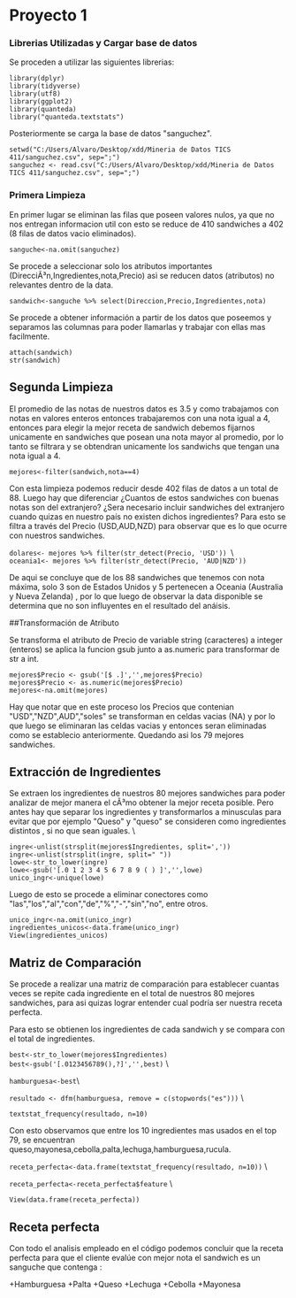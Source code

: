 # **Proyecto 1**

### Librerias Utilizadas y Cargar base de datos
Se proceden a utilizar las siguientes librerias: 

 `library(dplyr)`\
`library(tidyverse)`\
`library(utf8)`\
`library(ggplot2)`\
`library(quanteda)`\
`library("quanteda.textstats")` 

Posteriormente se carga la base de datos "sanguchez". 

`setwd("C:/Users/Alvaro/Desktop/xdd/Mineria de Datos TICS 411/sanguchez.csv", sep=";")`\
`sanguchez <- read.csv("C:/Users/Alvaro/Desktop/xdd/Mineria de Datos TICS 411/sanguchez.csv", sep=";")`

### Primera Limpieza
En primer lugar se eliminan las filas que poseen valores nulos, ya que no nos entregan informacion util
con esto se reduce de 410 sandwiches a 402 (8 filas de datos vacio eliminados). 

`sanguche<-na.omit(sanguchez)`

Se procede a seleccionar solo los atributos importantes (DirecciÃ³n,Ingredientes,nota,Precio)
asì se reducen datos (atributos) no relevantes dentro de la data.

`sandwich<-sanguche %>% select(Direccion,Precio,Ingredientes,nota)`

Se procede a obtener información a partir de los datos que poseemos y separamos las columnas para
poder llamarlas y trabajar con ellas mas facilmente. 

`attach(sandwich)`\
`str(sandwich)` 

## Segunda Limpieza
El promedio de las notas de nuestros datos es 3.5 y como trabajamos con notas en
valores enteros entonces trabajaremos con una nota igual a 4, entonces para elegir la mejor receta de 
sandwich debemos fijarnos unicamente en sandwiches que posean una nota mayor al promedio, 
por lo tanto se filtrara y se obtendran unicamente los sandwichs que tengan una nota igual a 4. 

`mejores<-filter(sandwich,nota==4)`

Con esta limpieza podemos reducir desde 402 filas de datos a un total de 88.
Luego hay que diferenciar ¿Cuantos de estos sandwiches con buenas notas son del extranjero?
¿Sera necesario incluir sandwiches del extranjero cuando quizas en nuestro país no existen
 dichos ingredientes? Para esto se filtra a través del Precio (USD,AUD,NZD) para observar que es lo
que ocurre con nuestros sandwiches.

`dolares<- mejores %>% filter(str_detect(Precio, 'USD')) `\                   
`oceania1<- mejores %>% filter(str_detect(Precio, 'AUD|NZD'))` 

 De aqui se concluye que de los 88 sandwiches que tenemos con nota máxima, solo 3 son de Estados Unidos
 y 5 pertenecen a Oceania (Australia y Nueva Zelanda) , por lo que luego de observar la data disponible
 se determina que no son influyentes en el resultado del anáisis.

##Transformación de Atributo

Se transforma el atributo de Precio de variable string (caracteres) a integer (enteros)
se aplica la funcion gsub junto a as.numeric para transformar de str a int. 


`mejores$Precio <- gsub('[$ .]','',mejores$Precio)`\
`mejores$Precio <- as.numeric(mejores$Precio)` \
`mejores<-na.omit(mejores)`

 Hay que notar que en este proceso los Precios que contenian "USD","NZD",AUD","soles" se transforman en celdas
vacias (NA) y por lo que luego se eliminaran las celdas vacias y entonces seran eliminadas como se establecio
anteriormente. Quedando asi los 79 mejores sandwiches. 

## Extracción de Ingredientes

 Se extraen los ingredientes de nuestros 80 mejores sandwiches para poder analizar
de mejor manera el cÃ³mo obtener la mejor receta posible. Pero antes hay que separar los ingredientes y
transformarlos a minusculas para evitar que por ejemplo "Queso" y "queso" se consideren como ingredientes
distintos , si no que sean iguales. \ 

`ingre<-unlist(strsplit(mejores$Ingredientes, split=','))` \
`ingre<-unlist(strsplit(ingre, split=" "))` \
`lowe<-str_to_lower(ingre)` \
`lowe<-gsub('[.0 1 2 3 4 5 6 7 8 9 ( ) ]','',lowe)` \
`unico_ingr<-unique(lowe)` 

Luego de esto se procede a eliminar conectores como "las","los","al","con","de","%","-","sin","no", entre otros.

`unico_ingr<-na.omit(unico_ingr)` \
`ingredientes_unicos<-data.frame(unico_ingr)` \
`View(ingredientes_unicos)` 


## Matriz de Comparación

Se procede a realizar una matriz de comparación para establecer cuantas veces
se repite cada ingrediente en el total de nuestros 80 mejores sandwiches, para asi quizas
lograr entender cual podría ser nuestra receta perfecta.

Para esto se obtienen los ingredientes de cada sandwich y se compara con el total de ingredientes.

`best<-str_to_lower(mejores$Ingredientes)` \
`best<-gsub('[.0123456789(),?]','',best)` \

`hamburguesa<-best`\

`resultado <- dfm(hamburguesa, remove = c(stopwords("es")))` \

`textstat_frequency(resultado, n=10)` 

Con esto observamos que entre los 10 ingredientes mas usados en el top 79, se 
encuentran queso,mayonesa,cebolla,palta,lechuga,hamburguesa,rucula.

`receta_perfecta<-data.frame(textstat_frequency(resultado, n=10))` \

`receta_perfecta<-receta_perfecta$feature` \


`View(data.frame(receta_perfecta)) `

## Receta perfecta
Con todo el analisis empleado en el código podemos concluir que la receta perfecta para que el cliente
evalúe con mejor nota el sandwich es un sanguche que contenga : 

+Hamburguesa
+Palta
+Queso
+Lechuga
+Cebolla
+Mayonesa





